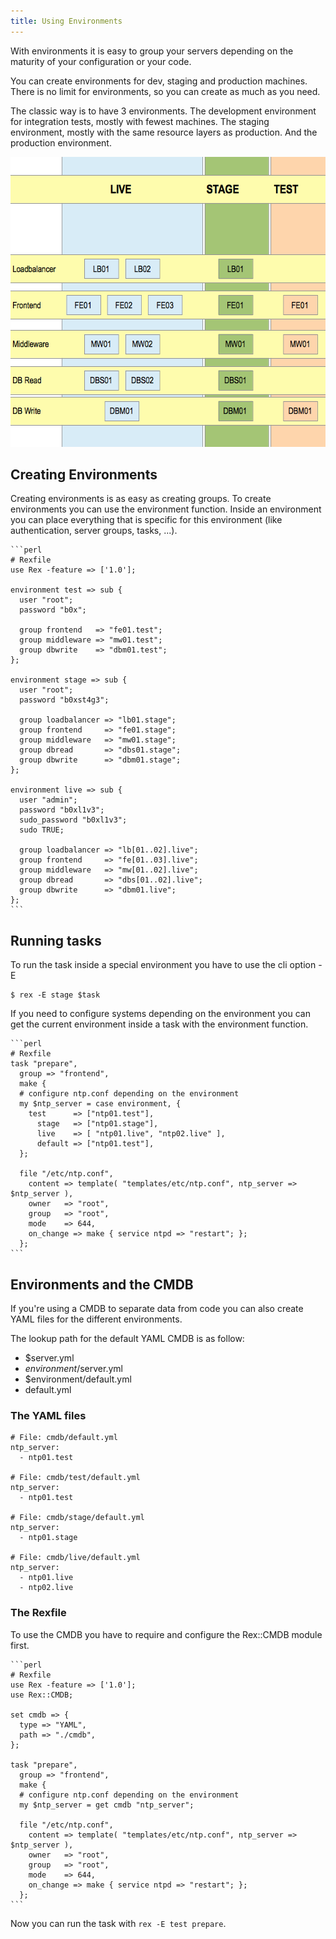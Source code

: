 ```yaml
---
title: Using Environments
---
```


With environments it is easy to group your servers depending on the maturity of your configuration or your code.

You can create environments for dev, staging and production machines. There is no limit for environments, so you can create as much as you need.

The classic way is to have 3 environments. The development environment for integration tests, mostly with fewest machines. The staging environment, mostly with the same resource layers as production. And the production environment.

<img src="/public/images/skin/rexify.org/book_env.png" alt="Environments" width="619" height="464" />

## Creating Environments

Creating environments is as easy as creating groups. To create environments you can use the environment function. Inside an environment you can place everything that is specific for this environment (like authentication, server groups, tasks, ...).

    ```perl
    # Rexfile
    use Rex -feature => ['1.0'];
    
    environment test => sub {
      user "root";
      password "b0x";
    
      group frontend   => "fe01.test";
      group middleware => "mw01.test";
      group dbwrite    => "dbm01.test";
    };
    
    environment stage => sub {
      user "root";
      password "b0xst4g3";
    
      group loadbalancer => "lb01.stage";
      group frontend     => "fe01.stage";
      group middleware   => "mw01.stage";
      group dbread       => "dbs01.stage";
      group dbwrite      => "dbm01.stage";
    };
    
    environment live => sub {
      user "admin";
      password "b0xl1v3";
      sudo_password "b0xl1v3";
      sudo TRUE;
    
      group loadbalancer => "lb[01..02].live";
      group frontend     => "fe[01..03].live";
      group middleware   => "mw[01..02].live";
      group dbread       => "dbs[01..02].live";
      group dbwrite      => "dbm01.live";
    };
    ```

## Running tasks

To run the task inside a special environment you have to use the cli option -E

    $ rex -E stage $task

If you need to configure systems depending on the environment you can get the current environment inside a task with the environment function.

    ```perl
    # Rexfile
    task "prepare",
      group => "frontend",
      make {
      # configure ntp.conf depending on the environment
      my $ntp_server = case environment, {
        test      => ["ntp01.test"],
          stage   => ["ntp01.stage"],
          live    => [ "ntp01.live", "ntp02.live" ],
          default => ["ntp01.test"],
      };
    
      file "/etc/ntp.conf",
        content => template( "templates/etc/ntp.conf", ntp_server => $ntp_server ),
        owner   => "root",
        group   => "root",
        mode    => 644,
        on_change => make { service ntpd => "restart"; };
      };
    ```

## Environments and the CMDB

If you're using a CMDB to separate data from code you can also create YAML files for the different environments.

The lookup path for the default YAML CMDB is as follow:

-   $server.yml
-   $environment/$server.yml
-   $environment/default.yml
-   default.yml

### The YAML files

    # File: cmdb/default.yml
    ntp_server:
      - ntp01.test

    # File: cmdb/test/default.yml
    ntp_server:
      - ntp01.test

    # File: cmdb/stage/default.yml
    ntp_server:
      - ntp01.stage

    # File: cmdb/live/default.yml
    ntp_server:
      - ntp01.live
      - ntp02.live

### The Rexfile

To use the CMDB you have to require and configure the Rex::CMDB module first.

    ```perl
    # Rexfile
    use Rex -feature => ['1.0'];
    use Rex::CMDB;
    
    set cmdb => {
      type => "YAML",
      path => "./cmdb",
    };
    
    task "prepare",
      group => "frontend",
      make {
      # configure ntp.conf depending on the environment
      my $ntp_server = get cmdb "ntp_server";
    
      file "/etc/ntp.conf",
        content => template( "templates/etc/ntp.conf", ntp_server => $ntp_server ),
        owner   => "root",
        group   => "root",
        mode    => 644,
        on_change => make { service ntpd => "restart"; };
      };
    ```

Now you can run the task with `rex -E test prepare`.

